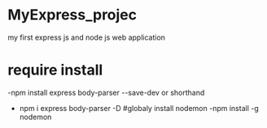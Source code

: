 # MyExpress_projec
my first express js and node js web application
# require install
-npm install express body-parser --save-dev
or shorthand 
- npm i express body-parser -D
#globaly install nodemon
-npm install -g nodemon



